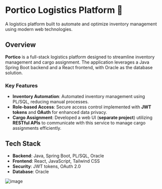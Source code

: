 # Portico Logistics Platform 🚚

A logistics platform built to automate and optimize inventory management using modern web technologies.

## Overview

**Portico** is a full-stack logistics platform designed to streamline inventory management and cargo assignment. The application leverages a Java Spring Boot backend and a React frontend, with Oracle as the database solution. 

### Key Features
- **Inventory Automation**: Automated inventory management using PL/SQL, reducing manual processes.
- **Role-based Access**: Secure access control implemented with **JWT tokens** and **OAuth** for enhanced data privacy.
- **Cargo Assignment**: Developed a web UI (**separate project**) utilizing **RESTful APIs** to communicate with this service to manage cargo assignments efficiently.

## Tech Stack

- **Backend**: Java, Spring Boot, PL/SQL, Oracle
- **Frontend**: React, JavaScript, Tailwind CSS
- **Security**: JWT tokens, OAuth 2.0
- **Database**: Oracle

![image](https://github.com/user-attachments/assets/725a0674-fcca-437e-9082-4b9d91fc2701)
